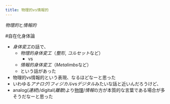 ```yaml
---
title: 物理的vs情報的
---
```


*物理的*と*情報的*

\#自在化身体論

* *身体変工*の話で、
  * *物理的身体変工*（*整形*, *コルセット*など）
    * vs
  * *情報的身体変工*（*Metalimbs*など）
  * という話があった
* 物理的vs情報的という表現、なるほどなーと思った
* いわゆる*アナログ*/*フィジカル*vs*デジタル*みたいな話と近いんだろうけど、
* analog(*連続*)/digital(*離散*)より[物理](%E7%89%A9%E7%90%86.md)/*情報*の方が本質的な言葉である場合が多そうだなーと思った
